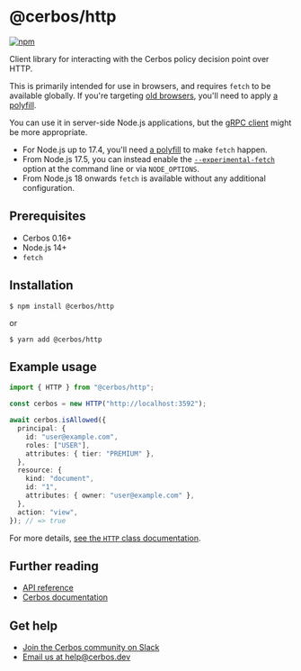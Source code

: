 # @cerbos/http

[![npm](https://img.shields.io/npm/v/@cerbos/http?style=flat-square)](https://www.npmjs.com/package/@cerbos/http)

Client library for interacting with the Cerbos policy decision point over HTTP.

This is primarily intended for use in browsers, and requires `fetch` to be available globally.
If you're targeting [old browsers](https://caniuse.com/fetch), you'll need to apply [a polyfill](https://www.npmjs.com/package/whatwg-fetch).

You can use it in server-side Node.js applications, but the [gRPC client](../grpc/README.md) might be more appropriate.

- For Node.js up to 17.4, you'll need [a polyfill](https://www.npmjs.com/package/cross-fetch) to make `fetch` happen.
- From Node.js 17.5, you can instead enable the [`--experimental-fetch`](https://nodejs.org/dist/latest-v17.x/docs/api/cli.html#--experimental-fetch) option at the command line or via `NODE_OPTIONS`.
- From Node.js 18 onwards `fetch` is available without any additional configuration.

## Prerequisites

- Cerbos 0.16+
- Node.js 14+
- `fetch`

## Installation

```console
$ npm install @cerbos/http
```

or

```console
$ yarn add @cerbos/http
```

## Example usage

```typescript
import { HTTP } from "@cerbos/http";

const cerbos = new HTTP("http://localhost:3592");

await cerbos.isAllowed({
  principal: {
    id: "user@example.com",
    roles: ["USER"],
    attributes: { tier: "PREMIUM" },
  },
  resource: {
    kind: "document",
    id: "1",
    attributes: { owner: "user@example.com" },
  },
  action: "view",
}); // => true
```

For more details, [see the `HTTP` class documentation](../../docs/http.http.md).

## Further reading

- [API reference](../../docs/http.md)
- [Cerbos documentation](https://docs.cerbos.dev)

## Get help

- [Join the Cerbos community on Slack](http://go.cerbos.io/slack)
- [Email us at help@cerbos.dev](mailto:help@cerbos.dev)
